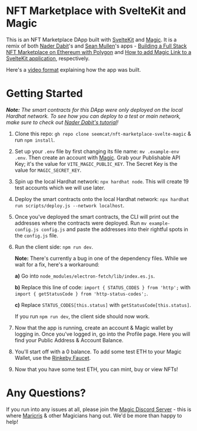 # NFT Marketplace with SvelteKit and Magic
This is an NFT Marketplace DApp built with [SvelteKit](https://kit.svelte.dev/) and [Magic](https://magic.link/). It is a remix of both [Nader Dabit](https://twitter.com/dabit3)'s and [Sean Mullen](https://twitter.com/srmullen)'s apps - [Building a Full Stack NFT Marketplace on Ethereum with Polygon](https://dev.to/dabit3/building-scalable-full-stack-apps-on-ethereum-with-polygon-2cfb) and [How to add Magic Link to a SvelteKit application](https://magic.link/posts/magic-svelte#logging_into_the_application), respectively.

Here's a [video format](https://www.youtube.com/watch?v=GuJg3IHA1to) explaining how the app was built.

# Getting Started
***Note:** The smart contracts for this DApp were only deployed on the local Hardhat network. To see how you can deploy to a test or main network, make sure to check out [Nader Dabit's tutorial](https://dev.to/dabit3/building-scalable-full-stack-apps-on-ethereum-with-polygon-2cfb)!*

1. Clone this repo: `gh repo clone seemcat/nft-marketplace-svelte-magic` & run `npm install`.
2. Set up your `.env` file by first changing its file name: `mv .example-env .env`. Then create an account with [Magic](https://magic.link/). Grab your Publishable API Key; it's the value for `VITE_MAGIC_PUBLIC_KEY`. The Secret Key is the value for `MAGIC_SECRET_KEY`.
3. Spin up the local Hardhat network: `npx hardhat node`. This will create 19 test accounts which we will use later.
4. Deploy the smart contracts onto the local Hardhat network: `npx hardhat run scripts/deploy.js --network localhost`. 
5. Once you've deployed the smart contracts, the CLI will print out the addresses where the contracts were deployed. Run `mv example-config.js config.js` and paste the addresses into their rightful spots in the `config.js` file.
6. Run the client side: `npm run dev`.

   **Note:** There's currently a bug in one of the dependency files. While we wait for a fix, here's a workaround: 
   
   **a)** Go into `node_modules/electron-fetch/lib/index.es.js`. 
   
   **b)** Replace this line of code: `import { STATUS_CODES } from 'http';` with `import { getStatusCode } from 'http-status-codes';`. 
   
   **c)** Replace `STATUS_CODES[this.status]` with `getStatusCode[this.status]`.

   If you run `npm run dev`, the client side should now work.

7. Now that the app is running, create an account & Magic wallet by logging in. Once you've logged in, go into the Profile page. Here you will find your Public Address & Account Balance. 
7. You'll start off with a 0 balance. To add some test ETH to your Magic Wallet, use the [Rinkeby Faucet](https://www.rinkeby.io/#faucet).
8. Now that you have some test ETH, you can mint, buy or view NFTs!

# Any Questions?
If you run into any issues at all, please join the [Magic Discord Server](https://discord.gg/magiclabs) - this is where [Maricris](https://twitter.com/seemcat) & other Magicians hang out. We'd be more than happy to help!